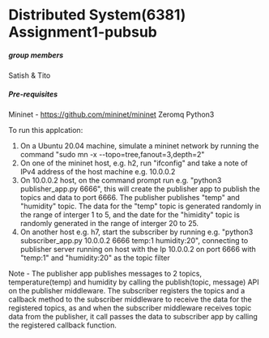 # Distributed System(6381) Assignment1-pubsub
##### group members
Satish & Tito
##### Pre-requisites
Mininet - https://github.com/mininet/mininet
Zeromq
Python3


To run this applcation:
1. On a Ubuntu 20.04 machine, simulate a mininet network by running the command "sudo mn -x --topo=tree,fanout=3,depth=2"
2. On one of the mininet host, e.g. h2, run "ifconfig" and take a note of IPv4 address of the host machine e.g. 10.0.0.2
3. On 10.0.0.2 host, on the command prompt run e.g. "python3 publisher_app.py 6666", this will create the publisher app to publish the topics and data to port 6666. The publisher publishes "temp" and "humidity" topic. The data for the "temp" topic is generated randomly in the range of interger 1 to 5, and the date for the "himidity" topic is randomly generated in the range of interger 20 to 25.
4. On another host e.g. h7, start the subscriber by running e.g. "python3 subscriber_app.py 10.0.0.2 6666 temp:1 humidity:20", connecting to publisher server running on host with the Ip 10.0.0.2 on port 6666 with "temp:1" and "humidity:20" as the topic filter

Note - The publisher app publishes messages to 2 topics, temperature(temp) and humidity by calling the publish(topic, message) API on the publisher middleware. The subscriber registers the topics and a callback method to the subscriber middleware to receive the data for the registered topics, as and when the subscriber middleware receives topic data from the publisher, it call passes the data to subscriber app by calling the registered callback function.

